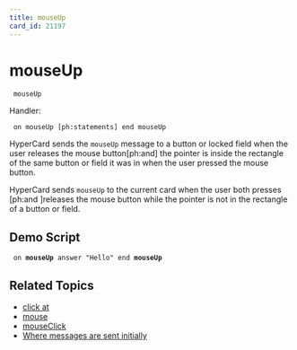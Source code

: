 ```yaml
---
title: mouseUp
card_id: 21197
---
```


# mouseUp

<code><pre>
mouseUp
</pre></code>

Handler:

<code><pre>
on mouseUp
  [ph:statements]
end mouseUp
</pre></code>

HyperCard sends the <code>mouseUp</code> message to a button or locked field when the user releases the mouse button[ph:and]  the pointer is inside the rectangle of the same button or field it was in when the user pressed the mouse button. 

HyperCard sends <code>mouseUp</code> to the current card when the user both presses [ph:and ]releases the mouse button while the pointer is not in the rectangle of a button or field. 


## Demo Script

<code><pre>
on <b>mouseUp</b>
  answer "Hello"
end <b>mouseUp</b>
</pre></code>

## Related Topics

* [click at](/HyperTalkReference/commands/click-at)
* [mouse](/HyperTalkReference/functions/mouse)
* [mouseClick](/HyperTalkReference/functions/mouseClick)
* [Where messages are sent initially](/HyperTalkReference/systemmessages/Where-messages-are-sent-initially)
